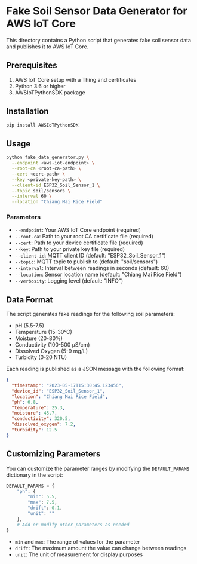 # Fake Soil Sensor Data Generator for AWS IoT Core

This directory contains a Python script that generates fake soil sensor data and publishes it to AWS IoT Core.

## Prerequisites

1. AWS IoT Core setup with a Thing and certificates
2. Python 3.6 or higher
3. AWSIoTPythonSDK package

## Installation

```bash
pip install AWSIoTPythonSDK
```

## Usage

```bash
python fake_data_generator.py \
  --endpoint <aws-iot-endpoint> \
  --root-ca <root-ca-path> \
  --cert <cert-path> \
  --key <private-key-path> \
  --client-id ESP32_Soil_Sensor_1 \
  --topic soil/sensors \
  --interval 60 \
  --location "Chiang Mai Rice Field"
```

### Parameters

- `--endpoint`: Your AWS IoT Core endpoint (required)
- `--root-ca`: Path to your root CA certificate file (required)
- `--cert`: Path to your device certificate file (required)
- `--key`: Path to your private key file (required)
- `--client-id`: MQTT client ID (default: "ESP32_Soil_Sensor_1")
- `--topic`: MQTT topic to publish to (default: "soil/sensors")
- `--interval`: Interval between readings in seconds (default: 60)
- `--location`: Sensor location name (default: "Chiang Mai Rice Field")
- `--verbosity`: Logging level (default: "INFO")

## Data Format

The script generates fake readings for the following soil parameters:

- pH (5.5-7.5)
- Temperature (15-30°C)
- Moisture (20-80%)
- Conductivity (100-500 μS/cm)
- Dissolved Oxygen (5-9 mg/L)
- Turbidity (0-20 NTU)

Each reading is published as a JSON message with the following format:

```json
{
  "timestamp": "2023-05-17T15:30:45.123456",
  "device_id": "ESP32_Soil_Sensor_1",
  "location": "Chiang Mai Rice Field",
  "ph": 6.8,
  "temperature": 25.3,
  "moisture": 45.7,
  "conductivity": 320.5,
  "dissolved_oxygen": 7.2,
  "turbidity": 12.5
}
```

## Customizing Parameters

You can customize the parameter ranges by modifying the `DEFAULT_PARAMS` dictionary in the script:

```python
DEFAULT_PARAMS = {
    "ph": {
        "min": 5.5,
        "max": 7.5,
        "drift": 0.1,
        "unit": ""
    },
    # Add or modify other parameters as needed
}
```

- `min` and `max`: The range of values for the parameter
- `drift`: The maximum amount the value can change between readings
- `unit`: The unit of measurement for display purposes
